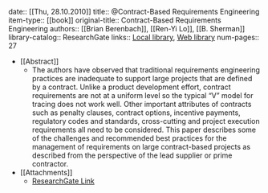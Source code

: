 date:: [[Thu, 28.10.2010]]
title:: @Contract-Based Requirements Engineering
item-type:: [[book]]
original-title:: Contract-Based Requirements Engineering
authors:: [[Brian Berenbach]], [[Ren-Yi Lo]], [[B. Sherman]]
library-catalog:: ResearchGate
links:: [Local library](zotero://select/library/items/VJIJ9X3J), [Web library](https://www.zotero.org/users/6520516/items/VJIJ9X3J)
num-pages:: 27

- [[Abstract]]
	- The authors have observed that traditional requirements engineering practices are inadequate to support large projects that are defined by a contract. Unlike a product development effort, contract requirements are not at a uniform level so the typical “V” model for tracing does not work well. Other important attributes of contracts such as penalty clauses, contract options, incentive payments, regulatory codes and standards, cross-cutting and project execution requirements all need to be considered. This paper describes some of the challenges and recommended best practices for the management of requirements on large contract-based projects as described from the perspective of the lead supplier or prime contractor.
- [[Attachments]]
	- [ResearchGate Link](https://www.researchgate.net/publication/224190899_Contract-Based_Requirements_Engineering)